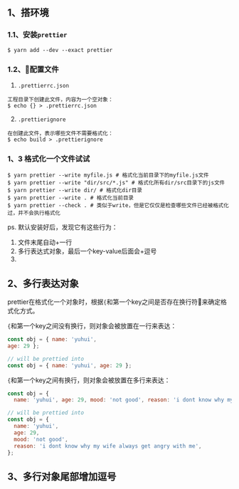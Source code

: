 
## 1、搭环境

### 1.1、安装`prettier`

    $ yarn add --dev --exact prettier

### 1.2、配置文件

  1. `.prettierrc.json`
  
    工程目录下创建此文件，内容为一个空对象：
    $ echo {} > .prettierrc.json

  2. `.prettierignore`

    在创建此文件，表示哪些文件不需要格式化：
    $ echo build > .prettierignore

### 1、3 格式化一个文件试试

    $ yarn prettier --write myfile.js # 格式化当前目录下的myfile.js文件
    $ yarn prettier --write "dir/src/*.js" # 格式化所有dir/src目录下的js文件
    $ yarn prettier --write dir/ # 格式化dir目录
    $ yarn prettier --write . # 格式化当前目录
    $ yarn prettier --check . # 类似于write，但是它仅仅是检查哪些文件已经被格式化过，并不会执行格式化

ps. 默认安装好后，发现它有这些行为：

  1. 文件末尾自动+一行
  2. 多行表达式对象，最后一个key-value后面会+逗号
  3. 

## 2、多行表达对象

prettier在格式化一个对象时，根据`{`和第一个key之间是否存在换行符来确定格式化方式。

`{`和第一个key之间没有换行，则对象会被放置在一行来表达：

```js
const obj = { name: 'yuhui', 
age: 29 };

// will be prettied into
const obj = { name: 'yuhui', age: 29 };
```

`{`和第一个key之间有换行，则对象会被放置在多行来表达：

```js
const obj = {
  name: 'yuhui', age: 29, mood: 'not good', reason: 'i dont know why my wife always get angry with me' };

// will be prettied into
const obj = {
  name: 'yuhui',
  age: 29,
  mood: 'not good',
  reason: 'i dont know why my wife always get angry with me',
};
```

## 3、多行对象尾部增加逗号

